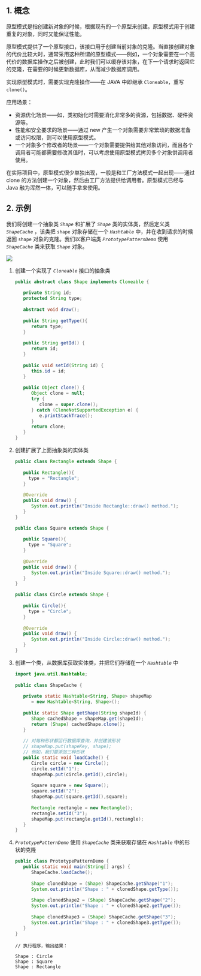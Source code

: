 ## 1. 概念

原型模式是指创建新对象的时候，根据现有的一个原型来创建。原型模式用于创建重复的对象，同时又能保证性能。

原型模式提供了一个原型接口，该接口用于创建当前对象的克隆。当直接创建对象的代价比较大时，通常采用这种所谓的原型模式——例如，一个对象需要在一个高代价的数据库操作之后被创建，此时我们可以缓存该对象，在下一个请求时返回它的克隆，在需要的时候更新数据库，从而减少数据库调用。

实现原型模式时，需要实现克隆操作——在 JAVA 中即继承 `Cloneable`，重写 `clone()`。

应用场景：

- 资源优化场景——如，类初始化时需要消化非常多的资源，包括数据、硬件资源等。 
- 性能和安全要求的场景——通过 new 产生一个对象需要非常繁琐的数据准备或访问权限，则可以使用原型模式。 
- 一个对象多个修改者的场景——一个对象需要提供给其他对象访问，而且各个调用者可能都需要修改其值时，可以考虑使用原型模式拷贝多个对象供调用者使用。

在实际项目中，原型模式很少单独出现，一般是和工厂方法模式一起出现——通过 clone 的方法创建一个对象，然后由工厂方法提供给调用者。原型模式已经与 Java 融为浑然一体，可以随手拿来使用。

## 2. 示例

我们将创建一个抽象类 *`Shape`* 和扩展了 *`Shape`* 类的实体类，然后定义类 *`ShapeCache`* ，该类把 `shape` 对象存储在一个 *`Hashtable`* 中，并在收到请求的时候返回 `shape` 对象的克隆。我们以客户端类 *`PrototypePatternDemo`* 使用 *`ShapeCache`* 类来获取 *`Shape`* 对象。

![](https://chua-n.gitee.io/figure-bed/notebook/Java/73.png)

1. 创建一个实现了 *`Cloneable`* 接口的抽象类

    ```java
    public abstract class Shape implements Cloneable {
       
       private String id;
       protected String type;
       
       abstract void draw();
       
       public String getType(){
          return type;
       }
       
       public String getId() {
          return id;
       }
       
       public void setId(String id) {
          this.id = id;
       }
       
       public Object clone() {
          Object clone = null;
          try {
             clone = super.clone();
          } catch (CloneNotSupportedException e) {
             e.printStackTrace();
          }
          return clone;
       }
    }
    ```

2. 创建扩展了上面抽象类的实体类

    ```java
    public class Rectangle extends Shape {
     
       public Rectangle(){
         type = "Rectangle";
       }
     
       @Override
       public void draw() {
          System.out.println("Inside Rectangle::draw() method.");
       }
    }
    ```

    ```java
    public class Square extends Shape {
     
       public Square(){
         type = "Square";
       }
     
       @Override
       public void draw() {
          System.out.println("Inside Square::draw() method.");
       }
    }
    ```

    ```java
    public class Circle extends Shape {
     
       public Circle(){
         type = "Circle";
       }
     
       @Override
       public void draw() {
          System.out.println("Inside Circle::draw() method.");
       }
    }
    ```

3. 创建一个类，从数据库获取实体类，并把它们存储在一个 *`Hashtable`* 中

    ```java
    import java.util.Hashtable;
     
    public class ShapeCache {
        
       private static Hashtable<String, Shape> shapeMap 
          = new Hashtable<String, Shape>();
     
       public static Shape getShape(String shapeId) {
          Shape cachedShape = shapeMap.get(shapeId);
          return (Shape) cachedShape.clone();
       }
     
       // 对每种形状都运行数据库查询，并创建该形状
       // shapeMap.put(shapeKey, shape);
       // 例如，我们要添加三种形状
       public static void loadCache() {
          Circle circle = new Circle();
          circle.setId("1");
          shapeMap.put(circle.getId(),circle);
     
          Square square = new Square();
          square.setId("2");
          shapeMap.put(square.getId(),square);
     
          Rectangle rectangle = new Rectangle();
          rectangle.setId("3");
          shapeMap.put(rectangle.getId(),rectangle);
       }
    }
    ```

4. *`PrototypePatternDemo`* 使用 *`ShapeCache`* 类来获取存储在 *`Hashtable`* 中的形状的克隆

    ```java
    public class PrototypePatternDemo {
       public static void main(String[] args) {
          ShapeCache.loadCache();
     
          Shape clonedShape = (Shape) ShapeCache.getShape("1");
          System.out.println("Shape : " + clonedShape.getType());        
     
          Shape clonedShape2 = (Shape) ShapeCache.getShape("2");
          System.out.println("Shape : " + clonedShape2.getType());        
     
          Shape clonedShape3 = (Shape) ShapeCache.getShape("3");
          System.out.println("Shape : " + clonedShape3.getType());        
       }
    }
    ```

    ```text
    // 执行程序，输出结果：
    
    Shape : Circle
    Shape : Square
    Shape : Rectangle
    ```

